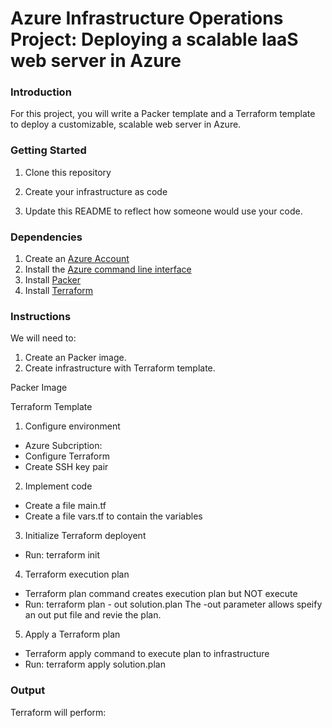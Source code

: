 # Azure Infrastructure Operations Project: Deploying a scalable IaaS web server in Azure

### Introduction
For this project, you will write a Packer template and a Terraform template to deploy a customizable, scalable web server in Azure.

### Getting Started
1. Clone this repository

2. Create your infrastructure as code

3. Update this README to reflect how someone would use your code.

### Dependencies
1. Create an [Azure Account](https://portal.azure.com) 
2. Install the [Azure command line interface](https://docs.microsoft.com/en-us/cli/azure/install-azure-cli?view=azure-cli-latest)
3. Install [Packer](https://www.packer.io/downloads)
4. Install [Terraform](https://www.terraform.io/downloads.html)

### Instructions
We will need to:
1. Create an Packer image.
2. Create infrastructure with Terraform template.

Packer Image

Terraform Template
1. Configure environment
  - Azure Subcription:
  - Configure Terraform
  - Create SSH key pair
2. Implement code
  - Create a file main.tf
  - Create a file vars.tf to contain the variables
  
3. Initialize Terraform deployent
  - Run: terraform init 
4. Terraform execution plan
  - Terraform plan command creates execution plan but NOT execute
  - Run: terraform plan - out solution.plan
  The -out parameter allows speify an out put file and revie the plan.
5. Apply a Terraform plan
  - Terraform apply command to execute plan to infrastructure
  - Run: terraform apply solution.plan
### Output
Terraform will perform:

